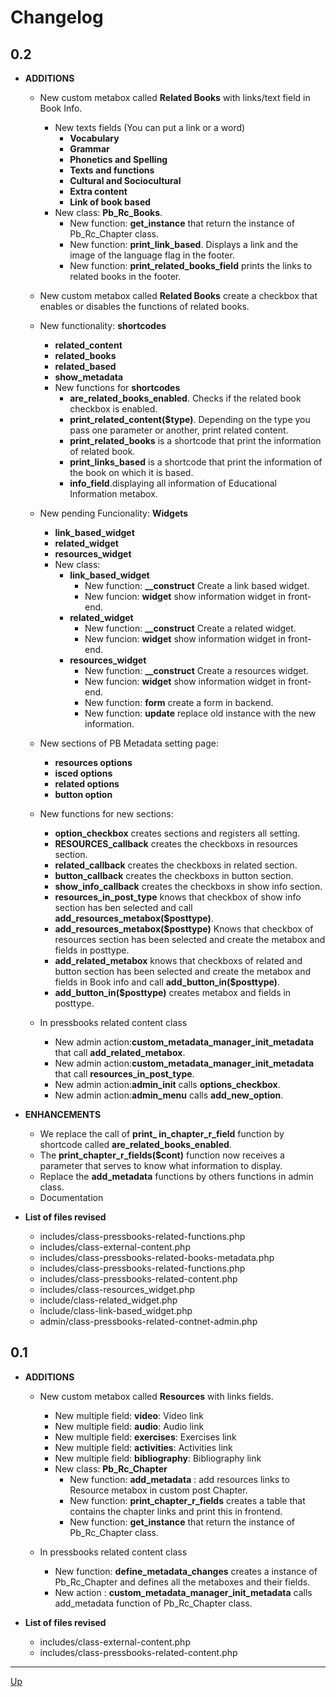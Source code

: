 
# Changelog

## 0.2

* **ADDITIONS**
	* New custom metabox called **Related Books** with links/text field in Book Info.

		* New texts fields (You can put a link or a word)
			* **Vocabulary**
			* **Grammar**
			* **Phonetics and Spelling**
			* **Texts and functions**
			* **Cultural and Sociocultural**
			* **Extra content**
			* **Link of book based**
		* New class: **Pb_Rc_Books**.
			* New function: **get_instance** that return the instance of Pb_Rc_Chapter class.
			* New function: **print_link_based**. Displays a link and the image of the language flag in the footer.
			* New function: **print_related_books_field** prints the links to related books in the footer.

	* New custom metabox called **Related Books** create a checkbox that enables or disables the functions of related books.

	* New functionality: **shortcodes**

		* **related_content**
		* **related_books**
		* **related_based**
		* **show_metadata**
		* New functions for **shortcodes**
			* **are_related_books_enabled**. Checks if the related book checkbox is enabled.
			* **print_related_content($type)**. Depending on the type you pass one parameter or another, print related content.
			* **print_related_books** is a shortcode that print the information of related book.
			* **print_links_based** is a shortcode that print the information of the book on which it is based.
			* **info_field**.displaying all information of Educational Information metabox.

	* New pending Funcionality: **Widgets**

		* **link_based_widget**
		* **related_widget**
		* **resources_widget**
		* New class:
			* **link_based_widget**
				* New function: **__construct** Create a link based widget.
				* New funcion: **widget** show information widget in front-end.
			* **related_widget**
				* New function: **__construct** Create a related widget.
				* New funcion: **widget** show information widget in front-end.
			* **resources_widget**
				* New function: **__construct** Create a resources widget.
				* New funcion: **widget** show information widget in front-end.
				* New function: **form** create a form in backend.
				* New function: **update** replace old instance with the new information.

	* New sections of PB Metadata setting page:

		*  **resources options**
		*  **isced options**
		*  **related options**
		*  **button option**

	* New functions for new sections:

		* **option_checkbox** creates sections and registers all setting.
		* **RESOURCES_callback** creates the checkboxs in resources section.
		* **related_callback** creates the checkboxs in related section.
		* **button_callback** creates the checkboxs in button section.
		* **show_info_callback** creates the checkboxs in show info section.
		* **resources_in_post_type** knows that checkbox of show info section has ben selected and call **add_resources_metabox($posttype)**.
		* **add_resources_metabox($posttype)** Knows that checkbox of resources section  has been selected and create the metabox and fields in posttype.  
		* **add_related_metabox** knows that checkboxs of related and button section has been selected and create the metabox and fields in Book info and call **add_button_in($posttype)**.
		* **add_button_in($posttype)** creates metabox and fields in posttype.

	* In pressbooks related content class

		* New admin action:**custom_metadata_manager_init_metadata** that call **add_related_metabox**.
		* New admin action:**custom_metadata_manager_init_metadata** that call **resources_in_post_type**.
		* New admin action:**admin_init** calls **options_checkbox**.
		* New admin action:**admin_menu** calls **add_new_option**.

* **ENHANCEMENTS**

	* We replace the call of **print_ in_chapter_r_field** function by shortcode called **are_related_books_enabled**.
	* The **print_chapter_r_fields($cont)** function now receives a parameter that serves to know what information to display.
	* Replace the **add_metadata** functions by others functions in admin class.
	* Documentation

* **List of files revised**

	* includes/class-pressbooks-related-functions.php
	* includes/class-external-content.php
	* includes/class-pressbooks-related-books-metadata.php
	* includes/class-pressbooks-related-functions.php
	* includes/class-pressbooks-related-content.php
	* includes/class-resources_widget.php
	* include/class-related_widget.php
	* înclude/class-link-based_widget.php
	* admin/class-pressbooks-related-contnet-admin.php


## 0.1
* **ADDITIONS**

 	* New  custom metabox called **Resources** with links fields.

		* New multiple field: **video**: Video link
		* New multiple field: **audio**: Audio link
		* New multiple field: **exercises**: Exercises link
		* New multiple field: **activities**: Activities link
		* New multiple field: **bibliography**: Bibliography link
		* New class: **Pb_Rc_Chapter**
			* New function: **add_metadata** : add resources links to Resource metabox in custom post Chapter.
			* New function: **print_chapter_r_fields** creates a table that contains the chapter links and print this in frontend.
			* New function: **get_instance** that return the instance of Pb_Rc_Chapter class.

	* In pressbooks related content class

		* New function:  **define_metadata_changes** creates a instance of Pb_Rc_Chapter and defines all the metaboxes and their fields.
		* New action : **custom_metadata_manager_init_metadata** calls add_metadata function of Pb_Rc_Chapter class.

* **List of files revised**

	* includes/class-external-content.php
	* includes/class-pressbooks-related-content.php





---
[Up](/README.md)
